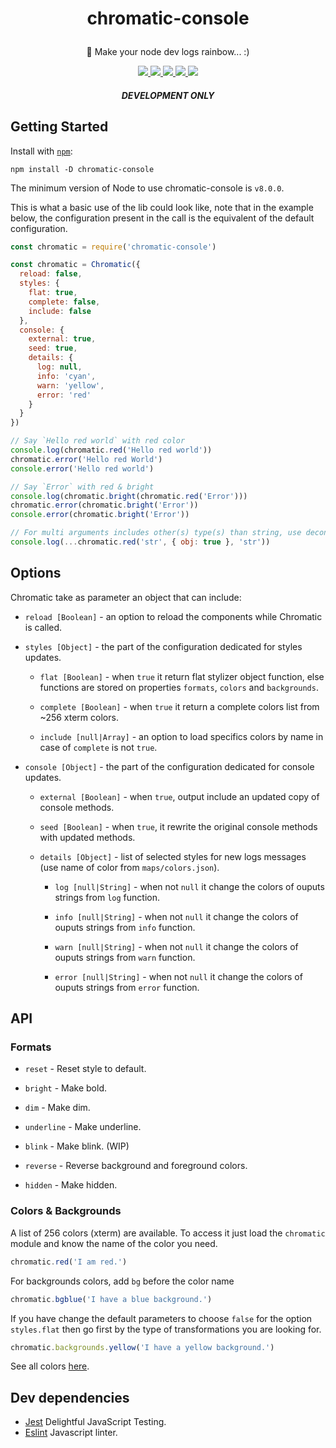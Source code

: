 <h1 align="center">
  <p>chromatic-console</p>
</h1>

<p align="center">🌈 Make your node dev logs rainbow... :)</p>

<p align="center">
  <a href="https://github.com/JuMastro/chromatic-console" alt="Npm version">
    <img src="https://img.shields.io/npm/v/chromatic-console.svg">
  </a>
  <a alt="Build Status" href="https://travis-ci.com/JuMastro/chromatic-console">
    <img src="https://img.shields.io/travis/JuMastro/chromatic-console.svg">
  </a>
  <a alt="Dev Dependencies" href="https://github.com/JuMastro/chromatic-console/blob/master/package.json">
    <img src="https://img.shields.io/david/dev/JuMastro/chromatic-console.svg">
  </a>
  <a alt="Test Coverage" href="https://codeclimate.com/github/JuMastro/chromatic-console/test_coverage">
    <img src="https://api.codeclimate.com/v1/badges/b63a61e64de2592f5512/test_coverage">
  </a>
  <a alt="Maintainability" href="https://codeclimate.com/github/JuMastro/chromatic-console/maintainability">
    <img src="https://api.codeclimate.com/v1/badges/b63a61e64de2592f5512/maintainability">
  </a>
</p>

<h5 align="center">
  <p>DEVELOPMENT ONLY</p>
</h5>

## Getting Started

Install with [`npm`](https://www.npmjs.com/):
```
npm install -D chromatic-console
```
The minimum version of Node to use chromatic-console is `v8.0.0`.

This is what a basic use of the lib could look like, note that in the example below, the configuration present in the call is the equivalent of the default configuration.

```javascript
const chromatic = require('chromatic-console')

const chromatic = Chromatic({
  reload: false,
  styles: {
    flat: true,
    complete: false,
    include: false
  },
  console: {
    external: true,
    seed: true,
    details: {
      log: null,
      info: 'cyan',
      warn: 'yellow',
      error: 'red'
    }
  }
})

// Say `Hello red world` with red color
console.log(chromatic.red('Hello red world'))
chromatic.error('Hello red World')
console.error('Hello red world')

// Say `Error` with red & bright
console.log(chromatic.bright(chromatic.red('Error')))
chromatic.error(chromatic.bright('Error'))
console.error(chromatic.bright('Error'))

// For multi arguments includes other(s) type(s) than string, use deconstruct syntax.
console.log(...chromatic.red('str', { obj: true }, 'str'))
```

## Options

Chromatic take as parameter an object that can include:

- `reload [Boolean]` - an option to reload the components while Chromatic is called.

- `styles [Object]` - the part of the configuration dedicated for styles updates.

  - `flat [Boolean]` - when `true` it return flat stylizer object function, else functions are stored on properties `formats`, `colors` and `backgrounds`.

  - `complete [Boolean]` - when `true` it return a complete colors list from ~256 xterm colors.

  - `include [null|Array]` - an option to load specifics colors by name in case of `complete` is not `true`.

- `console [Object]` - the part of the configuration dedicated for console updates.

  - `external [Boolean]` - when `true`, output include an updated copy of console methods.

  - `seed [Boolean]` - when `true`, it rewrite the original console methods with updated methods.

  - `details [Object]` - list of selected styles for new logs messages (use name of color from `maps/colors.json`).

    - `log [null|String]` - when not `null` it change the colors of ouputs strings from `log` function.

    - `info [null|String]` - when not `null` it change the colors of ouputs strings from `info` function.

    - `warn [null|String]` - when not `null` it change the colors of ouputs strings from `warn` function.

    - `error [null|String]` - when not `null` it change the colors of ouputs strings from `error` function.

## API

### Formats

- `reset` - Reset style to default.

- `bright` - Make bold.

- `dim` - Make dim.

- `underline` - Make underline.

- `blink` - Make blink. (WIP)

- `reverse` - Reverse background and foreground colors.

- `hidden` - Make hidden.

### Colors & Backgrounds

A list of 256 colors (xterm) are available.
To access it just load the `chromatic` module and know the name of the color you need.

```javascript
chromatic.red('I am red.')
```

For backgrounds colors, add `bg` before the color name

```javascript
chromatic.bgblue('I have a blue background.')
```

If you have change the default parameters to choose `false` for 
the option `styles.flat` then go first by the type of transformations you are looking for.

```javascript
chromatic.backgrounds.yellow('I have a yellow background.')
```

See all colors [here](https://github.com/JuMastro/chromatic-console/blob/master/lib/maps/colors.json).

## Dev dependencies

- [Jest](https://github.com/mochajs/mocha) Delightful JavaScript Testing.
- [Eslint](https://github.com/eslint/eslint) Javascript linter.

